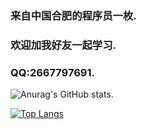 ### 来自中国合肥的程序员一枚. 
### 欢迎加我好友一起学习. 
### QQ:2667797691. 

![Anurag's GitHub stats](https://github-readme-stats.vercel.app/api?username=luolikong950412&show_icons=true&theme=dracula). 

[![Top Langs](https://github-readme-stats.vercel.app/api/top-langs/?username=luolikong950412&layout=compact&theme=dracula)](https://github.com/anuraghazra/github-readme-stats)


<!--
**luolikong950412/luolikong950412** is a ✨ _special_ ✨ repository because its `README.md` (this file) appears on your GitHub profile.

Here are some ideas to get you started:

- 🔭 I’m currently working on ...
- 🌱 I’m currently learning ...
- 👯 I’m looking to collaborate on ...
- 🤔 I’m looking for help with ...
- 💬 Ask me about ...
- 📫 How to reach me: ...
- 😄 Pronouns: ...
- ⚡ Fun fact: ...
-->
